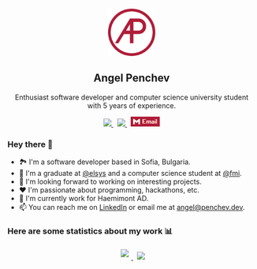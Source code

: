 <p align="center">
  <img width=96px src="./docs/assets/logo-256x256.png" />
  <h2 align="center">Angel Penchev</h2>
  <p align="center">Enthusiast software developer and computer science university student with 5 years of experience.</p>
</p>
<p align="center">
  <a href="https://github.com/angel-penchev/">
    <img src="https://img.shields.io/badge/GitHub-100000?style=flat-square&logo=github&logoColor=white" />
  </a>
  &nbsp;
  <a href="https://www.linkedin.com/in/angel-penchev/">
    <img src="https://img.shields.io/badge/LinkedIn-0077B5?style=flat-square&logo=linkedin&logoColor=white" />
  </a>
  &nbsp;
  <a href="mailto:angel@penchev.dev">
    <img src="./docs/assets/email-badge.png" />
  </a>
</p>

### Hey there 👋
- 🏞 I'm a software developer based in Sofia, Bulgaria.
- 🌱 I'm a graduate at [@elsys](https://github.com/elsys/) and a computer science student at [@fmi](https://github.com/fmi/).
- 👀 I'm looking forward to working on interesting projects.
- ❤ I'm passionate about programming, hackathons, etc.
- 💼 I'm currently work for Haemimont AD.
- 📫 You can reach me on [LinkedIn](https://www.linkedin.com/in/angel-penchev/) or email me at angel@penchev.dev.


### Here are some statistics about my work 📊
<p align="center">
  <a href="https://github.com/angel-penchev/">
    <img style="margin: 5px;" src="https://github-readme-stats.vercel.app/api?username=angel-penchev&count_private=true&theme=dracula&show_icons=true&include_all_commits=true&custom_title=GitHub%20Stats&line_height=28.5" />
  </a>
  &nbsp;
  <a href="https://github.com/angel-penchev/">
    <img margin=66px src="https://github-readme-stats.vercel.app/api/top-langs/?username=angel-penchev&hide=ShaderLab&layout=compact&langs_count=10&exclude_repo=ProjectBlank&card_width=275&theme=dracula" />
  </a>
</p>
